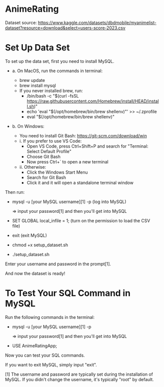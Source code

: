 # AnimeRating

Dataset source: https://www.kaggle.com/datasets/dbdmobile/myanimelist-dataset?resource=download&select=users-score-2023.csv

# Set Up Data Set
To set up the data set, first you need to install MySQL.
- a. On MacOS, run the commands in terminal:
  - brew update
  - brew install mysql
  - If you never installed brew, run:
    - /bin/bash -c "$(curl -fsSL https://raw.githubusercontent.com/Homebrew/install/HEAD/install.sh)"
    - echo 'eval "$(/opt/homebrew/bin/brew shellenv)"' >> ~/.zprofile
    - eval "$(/opt/homebrew/bin/brew shellenv)"

- b. On Windows:
  - You need to install Git Bash: https://git-scm.com/download/win
  - i. If you prefer to use VS Code:
    - Open VS Code, press Ctrl+Shift+P and search for "Terminal: Select Default Profile"
    - Choose Git Bash
    - Now press Ctrl+` to open a new terminal
  - ii. Otherwise:
    - Click the Windows Start Menu
    - Search for Git Bash
    - Click it and it will open a standalone terminal window

Then run:
- mysql -u [your MySQL username][1] -p   (log into MySQL)

  => input your password[1] and then you'll get into MySQL
- SET GLOBAL local_infile = 1;           (turn on the permission to load the CSV file)
- exit                                   (exit MySQL)
- chmod +x setup_dataset.sh
- ./setup_dataset.sh

Enter your username and password in the prompt[1].

And now the dataset is ready!

# To Test Your SQL Command in MySQL
Run the following commands in the terminal:
- mysql -u [your MySQL username][1] -p

  => input your password[1] and then you'll get into MySQL
- USE AnimeRatingApp;

Now you can test your SQL commands.

If you want to exit MySQL, simply input "exit".

[1] The username and password are typically set during the installation of MySQL. If you didn't change the username, it's typically "root" by default.
